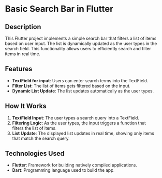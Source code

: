 # Basic Search Bar in Flutter

## Description
This Flutter project implements a simple search bar that filters a list of items based on user input. The list is dynamically updated as the user types in the search field. This functionality allows users to efficiently search and filter items in real time.

## Features
- **TextField for input**: Users can enter search terms into the TextField.
- **Filter List**: The list of items gets filtered based on the input.
- **Dynamic List Update**: The list updates automatically as the user types.

## How It Works
1. **TextField Input**: The user types a search query into a TextField.
2. **Filtering Logic**: As the user types, the input triggers a function that filters the list of items.
3. **List Update**: The displayed list updates in real time, showing only items that match the search query.

## Technologies Used
- **Flutter**: Framework for building natively compiled applications.
- **Dart**: Programming language used to build the app.
  
